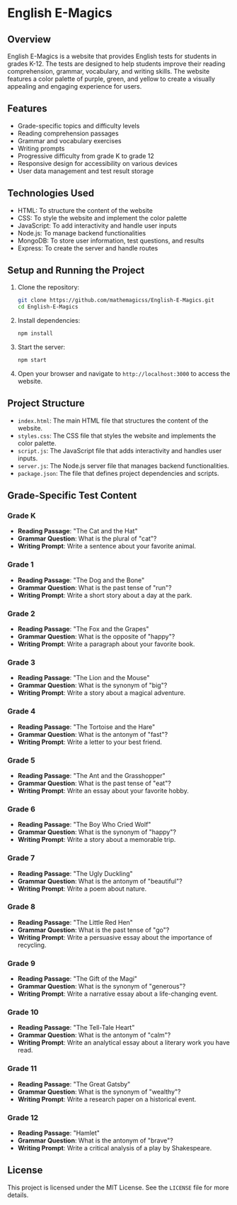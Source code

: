 # English E-Magics

## Overview

English E-Magics is a website that provides English tests for students in grades K-12. The tests are designed to help students improve their reading comprehension, grammar, vocabulary, and writing skills. The website features a color palette of purple, green, and yellow to create a visually appealing and engaging experience for users.

## Features

- Grade-specific topics and difficulty levels
- Reading comprehension passages
- Grammar and vocabulary exercises
- Writing prompts
- Progressive difficulty from grade K to grade 12
- Responsive design for accessibility on various devices
- User data management and test result storage

## Technologies Used

- HTML: To structure the content of the website
- CSS: To style the website and implement the color palette
- JavaScript: To add interactivity and handle user inputs
- Node.js: To manage backend functionalities
- MongoDB: To store user information, test questions, and results
- Express: To create the server and handle routes

## Setup and Running the Project

1. Clone the repository:
   ```bash
   git clone https://github.com/mathemagicss/English-E-Magics.git
   cd English-E-Magics
   ```

2. Install dependencies:
   ```bash
   npm install
   ```

3. Start the server:
   ```bash
   npm start
   ```

4. Open your browser and navigate to `http://localhost:3000` to access the website.

## Project Structure

- `index.html`: The main HTML file that structures the content of the website.
- `styles.css`: The CSS file that styles the website and implements the color palette.
- `script.js`: The JavaScript file that adds interactivity and handles user inputs.
- `server.js`: The Node.js server file that manages backend functionalities.
- `package.json`: The file that defines project dependencies and scripts.

## Grade-Specific Test Content

### Grade K
- **Reading Passage**: "The Cat and the Hat"
- **Grammar Question**: What is the plural of "cat"?
- **Writing Prompt**: Write a sentence about your favorite animal.

### Grade 1
- **Reading Passage**: "The Dog and the Bone"
- **Grammar Question**: What is the past tense of "run"?
- **Writing Prompt**: Write a short story about a day at the park.

### Grade 2
- **Reading Passage**: "The Fox and the Grapes"
- **Grammar Question**: What is the opposite of "happy"?
- **Writing Prompt**: Write a paragraph about your favorite book.

### Grade 3
- **Reading Passage**: "The Lion and the Mouse"
- **Grammar Question**: What is the synonym of "big"?
- **Writing Prompt**: Write a story about a magical adventure.

### Grade 4
- **Reading Passage**: "The Tortoise and the Hare"
- **Grammar Question**: What is the antonym of "fast"?
- **Writing Prompt**: Write a letter to your best friend.

### Grade 5
- **Reading Passage**: "The Ant and the Grasshopper"
- **Grammar Question**: What is the past tense of "eat"?
- **Writing Prompt**: Write an essay about your favorite hobby.

### Grade 6
- **Reading Passage**: "The Boy Who Cried Wolf"
- **Grammar Question**: What is the synonym of "happy"?
- **Writing Prompt**: Write a story about a memorable trip.

### Grade 7
- **Reading Passage**: "The Ugly Duckling"
- **Grammar Question**: What is the antonym of "beautiful"?
- **Writing Prompt**: Write a poem about nature.

### Grade 8
- **Reading Passage**: "The Little Red Hen"
- **Grammar Question**: What is the past tense of "go"?
- **Writing Prompt**: Write a persuasive essay about the importance of recycling.

### Grade 9
- **Reading Passage**: "The Gift of the Magi"
- **Grammar Question**: What is the synonym of "generous"?
- **Writing Prompt**: Write a narrative essay about a life-changing event.

### Grade 10
- **Reading Passage**: "The Tell-Tale Heart"
- **Grammar Question**: What is the antonym of "calm"?
- **Writing Prompt**: Write an analytical essay about a literary work you have read.

### Grade 11
- **Reading Passage**: "The Great Gatsby"
- **Grammar Question**: What is the synonym of "wealthy"?
- **Writing Prompt**: Write a research paper on a historical event.

### Grade 12
- **Reading Passage**: "Hamlet"
- **Grammar Question**: What is the antonym of "brave"?
- **Writing Prompt**: Write a critical analysis of a play by Shakespeare.

## License

This project is licensed under the MIT License. See the `LICENSE` file for more details.
